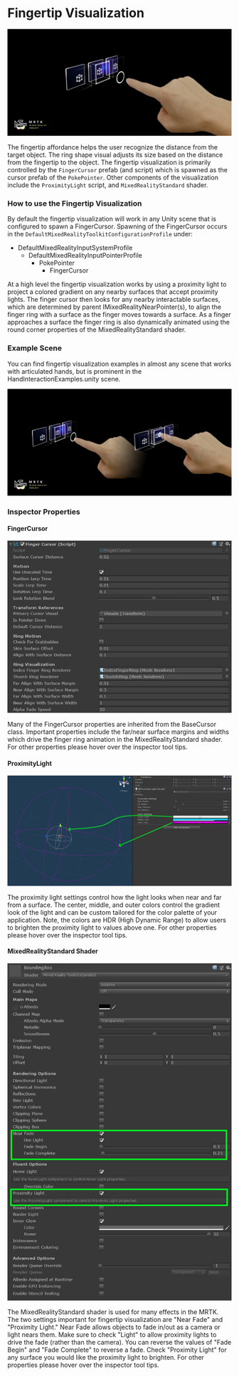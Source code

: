 # Fingertip Visualization
![Fingertip Visualization](/External/ReadMeImages/Fingertip/MRTK_FingertipVisualization_Main.png)

The fingertip affordance helps the user recognize the distance from the target object. The ring shape visual adjusts its size based on the distance from the fingertip to the object. The fingertip visualization is primarily controlled by the `FingerCursor` prefab (and script) which is spawned as the cursor prefab of the `PokePointer`. Other components of the visualization include the `ProximityLight` script, and `MixedRealityStandard` shader.

### How to use the Fingertip Visualization ###

By default the fingertip visualization will work in any Unity scene that is configured to spawn a FingerCursor. Spawning of the FingerCursor occurs in the `DefaultMixedRealityToolkitConfigurationProfile` under: 

- DefaultMixedRealityInputSystemProfile
    - DefaultMixedRealityInputPointerProfile
        - PokePointer
            - FingerCursor

At a high level the fingertip visualization works by using a proximity light to project a colored gradient on any nearby surfaces that accept proximity lights. The finger cursor then looks for any nearby interactable surfaces, which are determined by parent IMixedRealityNearPointer(s), to align the finger ring with a surface as the finger moves towards a surface. As a finger approaches a surface the finger ring is also dynamically animated using the round corner properties of the MixedRealityStandard shader.

### Example Scene ###

You can find fingertip visualization examples in almost any scene that works with articulated hands, but is prominent in the HandInteractionExamples.unity scene.

![Fingertip Visualization](/External/ReadMeImages/Fingertip/MRTK_FingertipVisualization_States.png)

### Inspector Properties ###

#### FingerCursor ####
<img src="/External/ReadMeImages/Fingertip/MRTK_FingertipVisualization_Finger_Cursor_Inspector.png" width="600">

Many of the FingerCursor properties are inherited from the BaseCursor class. Important properties include the far/near surface margins and widths which drive the finger ring animation in the MixedRealityStandard shader. For other properties please hover over the inspector tool tips.

#### ProximityLight ####
![Fingertip Visualization](/External/ReadMeImages/Fingertip/MRTK_FingertipVisualization_Proximity_Light_Inspector.png)

The proximity light settings control how the light looks when near and far from a surface. The center, middle, and outer colors control the gradient look of the light and can be custom tailored for the color palette of your application. Note, the colors are HDR (High Dynamic Range) to allow users to brighten the proximity light to values above one. For other properties please hover over the inspector tool tips.

#### MixedRealityStandard Shader ####
<img src="/External/ReadMeImages/Fingertip/MRTK_FingertipVisualization_Mixed_Reality_Standard_Shader_Inspector.png" width="600">

The MixedRealityStandard shader is used for many effects in the MRTK. The two settings important for fingertip visualization are "Near Fade" and "Proximity Light." Near Fade allows objects to fade in/out as a camera or light nears them. Make sure to check "Light" to allow proximity lights to drive the fade (rather than the camera). You can reverse the values of "Fade Begin" and "Fade Complete" to reverse a fade. Check "Proximity Light" for any surface you would like the proximity light to brighten. For other properties please hover over the inspector tool tips.
